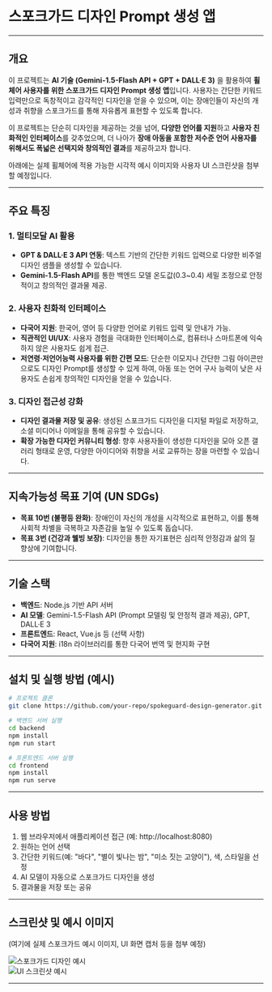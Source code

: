 # 스포크가드 디자인 Prompt 생성 앱

---

## 개요
이 프로젝트는 **AI 기술 (Gemini-1.5-Flash API + GPT + DALL·E 3)** 을 활용하여 **휠체어 사용자를 위한 스포크가드 디자인 Prompt 생성 앱**입니다. 사용자는 간단한 키워드 입력만으로 독창적이고 감각적인 디자인을 얻을 수 있으며, 이는 장애인들이 자신의 개성과 취향을 스포크가드를 통해 자유롭게 표현할 수 있도록 합니다.

이 프로젝트는 단순히 디자인을 제공하는 것을 넘어, **다양한 언어를 지원**하고 **사용자 친화적인 인터페이스**를 갖추었으며, 더 나아가 **장애 아동을 포함한 저수준 언어 사용자를 위해서도 폭넓은 선택지와 창의적인 결과**를 제공하고자 합니다.

아래에는 실제 휠체어에 적용 가능한 시각적 예시 이미지와 사용자 UI 스크린샷을 첨부할 예정입니다.

---

## 주요 특징

### 1. 멀티모달 AI 활용
- **GPT & DALL·E 3 API 연동**: 텍스트 기반의 간단한 키워드 입력으로 다양한 비주얼 디자인 샘플을 생성할 수 있습니다.  
- **Gemini-1.5-Flash API**를 통한 백엔드 모델 온도값(0.3~0.4) 세밀 조정으로 안정적이고 창의적인 결과물 제공.

### 2. 사용자 친화적 인터페이스
- **다국어 지원**: 한국어, 영어 등 다양한 언어로 키워드 입력 및 안내가 가능.  
- **직관적인 UI/UX**: 사용자 경험을 극대화한 인터페이스로, 컴퓨터나 스마트폰에 익숙하지 않은 사용자도 쉽게 접근.  
- **저연령·저언어능력 사용자를 위한 간편 모드**: 단순한 이모지나 간단한 그림 아이콘만으로도 디자인 Prompt를 생성할 수 있게 하여, 아동 또는 언어 구사 능력이 낮은 사용자도 손쉽게 창의적인 디자인을 얻을 수 있습니다.

### 3. 디자인 접근성 강화
- **디자인 결과물 저장 및 공유**: 생성된 스포크가드 디자인을 디지털 파일로 저장하고, 소셜 미디어나 이메일을 통해 공유할 수 있습니다.  
- **확장 가능한 디자인 커뮤니티 형성**: 향후 사용자들이 생성한 디자인을 모아 오픈 갤러리 형태로 운영, 다양한 아이디어와 취향을 서로 교류하는 장을 마련할 수 있습니다.

---

## 지속가능성 목표 기여 (UN SDGs)
- **목표 10번 (불평등 완화)**: 장애인이 자신의 개성을 시각적으로 표현하고, 이를 통해 사회적 차별을 극복하고 자존감을 높일 수 있도록 돕습니다.  
- **목표 3번 (건강과 웰빙 보장)**: 디자인을 통한 자기표현은 심리적 안정감과 삶의 질 향상에 기여합니다.

---

## 기술 스택
- **백엔드**: Node.js 기반 API 서버  
- **AI 모델**: Gemini-1.5-Flash API (Prompt 모델링 및 안정적 결과 제공), GPT, DALL·E 3  
- **프론트엔드**: React, Vue.js 등 (선택 사항)  
- **다국어 지원**: i18n 라이브러리를 통한 다국어 번역 및 현지화 구현

---

## 설치 및 실행 방법 (예시)
```bash
# 프로젝트 클론
git clone https://github.com/your-repo/spokeguard-design-generator.git

# 백엔드 서버 실행
cd backend
npm install
npm run start

# 프론트엔드 서버 실행
cd frontend
npm install
npm run serve
```

---

## 사용 방법
1. 웹 브라우저에서 애플리케이션 접근 (예: http://localhost:8080)
2. 원하는 언어 선택
3. 간단한 키워드(예: "바다", "별이 빛나는 밤", "미소 짓는 고양이"), 색, 스타일을 선정
4. AI 모델이 자동으로 스포크가드 디자인을 생성
5. 결과물을 저장 또는 공유

---

## 스크린샷 및 예시 이미지
(여기에 실제 스포크가드 예시 이미지, UI 화면 캡처 등을 첨부 예정)

![스포크가드 디자인 예시](./images/spokeguard_example.png)  
![UI 스크린샷 예시](./images/ui_screenshot.png)

---
